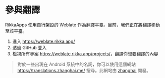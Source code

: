 # 參與翻譯

RikkaApps 使用自行架設的 Weblate 作為翻譯平臺。目前，我們正在將翻譯移動至該平臺。

1. 進入 <https://weblate.rikka.app/>
2. 透過 GitHub 登入
3. 檢視所有專案 <https://weblate.rikka.app/projects/>，翻譯你想要翻譯的內容

> 對於一些出現在 Android 系統中的名詞，你可以使用這個網站 <https://translations.zhanghai.me/> 搜尋。此網站由 [zhanghai](https://github.com/zhanghai) 開發。